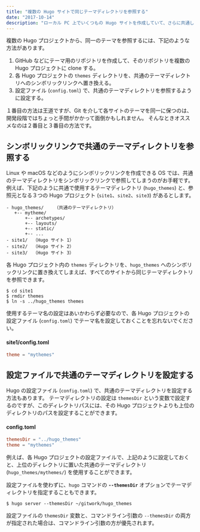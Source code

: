 ```yaml
---
title: "複数の Hugo サイトで同じテーマディレクトリを参照する"
date: "2017-10-14"
description: "ローカル PC 上でいくつもの Hugo サイトを作成していて、さらに共通したテーマも同時に作成している場合は、同一のテーマディレクトリを参照して開発できると便利です。"
---
```


複数の Hugo プロジェクトから、同一のテーマを参照するには、下記のような方法があります。

1. GitHub などにテーマ用のリポジトリを作成して、そのリポジトリを複数の Hugo プロジェクトに clone する。
2. 各 Hugo プロジェクトの `themes` ディレクトリを、共通のテーマディレクトリへのシンボリックリンクへ置き換える。
3. 設定ファイル (`config.toml`) で、共通のテーマディレクトリを参照するように設定する。


１番目の方法は王道ですが、Git を介して各サイトのテーマを同一に保つのは、開発段階ではちょっと手間がかかって面倒かもしれません。
そんなときオススメなのは２番目と３番目の方法です。


シンボリックリンクで共通のテーマディレクトリを参照する
----

Linux や macOS などのようにシンボリックリンクを作成できる OS では、共通のテーマディレクトリをシンボリックリンクで参照してしまうのがお手軽です。
例えば、下記のように共通で使用するテーマディレクトリ (`hugo_themes`) と、参照元となる３つの Hugo プロジェクト (`site1`、`site2`、`site3`) があるとします。

~~~
- hugo_themes/    （共通のテーマディレクトリ）
   +-- mytheme/
       +-- archetypes/
       +-- layouts/
       +-- static/
       +-- ...
- site1/  （Hugo サイト 1）
- site2/  （Hugo サイト 2）
- site3/  （Hugo サイト 3）
~~~

各 Hugo プロジェクト内の `themes` ディレクトリを、`hugo_themes` へのシンボリックリンクに置き換えてしまえば、すべてのサイトから同じテーマディレクトリを参照できます。

~~~
$ cd site1
$ rmdir themes
$ ln -s ../hugo_themes themes
~~~

使用するテーマ名の設定はあいかわらず必要なので、各 Hugo プロジェクトの設定ファイル (`config.toml`) でテーマ名を設定しておくことを忘れないでください。

#### site1/config.toml

~~~ toml
theme = "mythemes"
~~~


設定ファイルで共通のテーマディレクトリを設定する
----

Hugo の設定ファイル (`config.toml`) で、共通のテーマディレクトリを設定する方法もあります。
テーマディレクトリの設定は `themesDir` という変数で設定するのですが、このディレクトリパスには、その Hugo プロジェクトよりも上位のディレクトリのパスを設定することができます。

#### config.toml

~~~ toml
themesDir = "../hugo_themes"
theme = "mythemes"
~~~

例えば、各 Hugo プロジェクトの設定ファイルで、上記のように設定しておくと、上位のディレクトリに置いた共通のテーマディレクトリ (`hugo_themes/mythemes/`) を使用することができます。

設定ファイルを使わずに、`hugo` コマンドの __`--themesDir`__ オプションでテーマディレクトリを指定することもできます。

~~~
$ hugo server --themesDir ~/gitwork/hugo_themes
~~~

設定ファイルの `themesDir` 変数と、コマンドライン引数の `--themesDir` の両方が指定された場合は、コマンドライン引数の方が優先されます。

